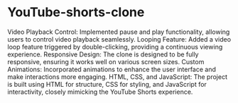 # YouTube-shorts-clone
Video Playback Control: Implemented pause and play functionality, allowing users to control video playback seamlessly.
Looping Feature: Added a video loop feature triggered by double-clicking, providing a continuous viewing experience.
Responsive Design: The clone is designed to be fully responsive, ensuring it works well on various screen sizes.
Custom Animations: Incorporated animations to enhance the user interface and make interactions more engaging.
HTML, CSS, and JavaScript: The project is built using HTML for structure, CSS for styling, and JavaScript for interactivity, closely mimicking the YouTube Shorts experience.
